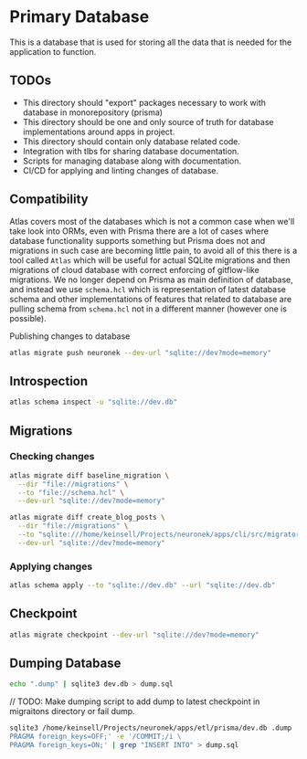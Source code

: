 # Primary Database

This is a database that is used for storing all the data that is needed for the application to function.

## TODOs

- This directory should "export" packages necessary to work with database in monorepository (prisma)
- This directory should be one and only source of truth for database implementations around apps in project.
- This directory should contain only database related code.
- Integration with tlbs for sharing database documentation.
- Scripts for managing database along with documentation.
- CI/CD for applying and linting changes of database.

## Compatibility

Atlas covers most of the databases which is not a common case when we'll take look into ORMs, even with Prisma there are a lot of cases where database functionality supports something but Prisma does not and migrations in such case are becoming little pain, to avoid all of this there is a tool called `Atlas` which will be useful for actual SQLite migrations and then migrations of cloud database with correct enforcing of gitflow-like migrations.
We no longer depend on Prisma as main definition of database, and instead we use `schema.hcl` which is representation of latest database schema and other implementations of features that related to database are pulling schema from `schema.hcl` not in a different manner (however one is possible).


Publishing changes to database
```bash
atlas migrate push neuronek --dev-url "sqlite://dev?mode=memory"
```


## Introspection

```bash
atlas schema inspect -u "sqlite://dev.db"
```

## Migrations

### Checking changes

```bash
atlas migrate diff baseline_migration \
  --dir "file://migrations" \
  --to "file://schema.hcl" \
  --dev-url "sqlite://dev?mode=memory"
```

```bash
atlas migrate diff create_blog_posts \
  --dir "file://migrations" \
  --to "sqlite:///home/keinsell/Projects/neuronek/apps/cli/src/migrator/dev.db" \
  --dev-url "sqlite://dev?mode=memory"
```

### Applying changes

```bash
atlas schema apply --to "sqlite://dev.db" --url "sqlite://dev.db"
```

## Checkpoint

```bash
atlas migrate checkpoint --dev-url "sqlite://dev?mode=memory"
```

## Dumping Database

```bash
echo ".dump" | sqlite3 dev.db > dump.sql
```

// TODO: Make dumping script to add dump to latest checkpoint in migraitons directory or fail dump.
```bash
sqlite3 /home/keinsell/Projects/neuronek/apps/etl/prisma/dev.db .dump | sed -e '/BEGIN TRANSACTION;/i \
PRAGMA foreign_keys=OFF;' -e '/COMMIT;/i \
PRAGMA foreign_keys=ON;' | grep "INSERT INTO" > dump.sql
```
